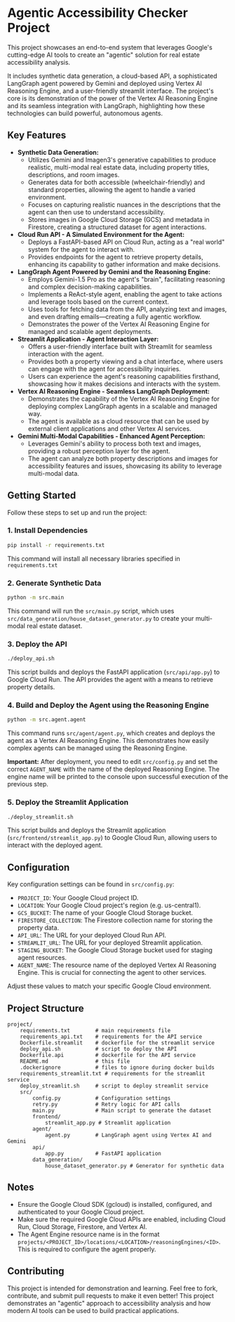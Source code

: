 # Agentic Accessibility Checker Project

This project showcases an end-to-end system that leverages Google's cutting-edge AI tools to create an "agentic" solution for real estate accessibility analysis.

It includes synthetic data generation, a cloud-based API, a sophisticated LangGraph agent powered by Gemini and deployed using Vertex AI Reasoning Engine, and a user-friendly streamlit interface. The project's core is its demonstration of the power of the Vertex AI Reasoning Engine and its seamless integration with LangGraph, highlighting how these technologies can build powerful, autonomous agents.

## Key Features

*   **Synthetic Data Generation:**
    *   Utilizes Gemini and Imagen3's generative capabilities to produce realistic, multi-modal real estate data, including property titles, descriptions, and room images.
    *   Generates data for both accessible (wheelchair-friendly) and standard properties, allowing the agent to handle a varied environment.
    *   Focuses on capturing realistic nuances in the descriptions that the agent can then use to understand accessibility.
    *   Stores images in Google Cloud Storage (GCS) and metadata in Firestore, creating a structured dataset for agent interactions.
*   **Cloud Run API - A Simulated Environment for the Agent:**
    *   Deploys a FastAPI-based API on Cloud Run, acting as a "real world" system for the agent to interact with.
    *   Provides endpoints for the agent to retrieve property details, enhancing its capability to gather information and make decisions.
*   **LangGraph Agent Powered by Gemini and the Reasoning Engine:**
    *   Employs Gemini-1.5 Pro as the agent's "brain", facilitating reasoning and complex decision-making capabilities.
    *   Implements a ReAct-style agent, enabling the agent to take actions and leverage tools based on the current context.
    *   Uses tools for fetching data from the API, analyzing text and images, and even drafting emails—creating a fully agentic workflow.
    *   Demonstrates the power of the Vertex AI Reasoning Engine for managed and scalable agent deployments.
*   **Streamlit Application - Agent Interaction Layer:**
    *   Offers a user-friendly interface built with Streamlit for seamless interaction with the agent.
    *   Provides both a property viewing and a chat interface, where users can engage with the agent for accessibility inquiries.
    *   Users can experience the agent's reasoning capabilities firsthand, showcasing how it makes decisions and interacts with the system.
*   **Vertex AI Reasoning Engine - Seamless LangGraph Deployment:**
    *   Demonstrates the capability of the Vertex AI Reasoning Engine for deploying complex LangGraph agents in a scalable and managed way.
    *   The agent is available as a cloud resource that can be used by external client applications and other Vertex AI services.
*   **Gemini Multi-Modal Capabilities - Enhanced Agent Perception:**
    *   Leverages Gemini's ability to process both text and images, providing a robust perception layer for the agent.
    *   The agent can analyze both property descriptions and images for accessibility features and issues, showcasing its ability to leverage multi-modal data.

## Getting Started

Follow these steps to set up and run the project:

### 1. Install Dependencies
```bash
pip install -r requirements.txt
```
This command will install all necessary libraries specified in `requirements.txt`

### 2. Generate Synthetic Data
```bash
python -m src.main
```
This command will run the `src/main.py` script, which uses `src/data_generation/house_dataset_generator.py` to create your multi-modal real estate dataset.

### 3. Deploy the API
```bash
./deploy_api.sh
```
This script builds and deploys the FastAPI application (`src/api/app.py`) to Google Cloud Run. The API provides the agent with a means to retrieve property details.

### 4. Build and Deploy the Agent using the Reasoning Engine
```bash
python -m src.agent.agent
```
This command runs `src/agent/agent.py`, which creates and deploys the agent as a Vertex AI Reasoning Engine. This demonstrates how easily complex agents can be managed using the Reasoning Engine.

**Important:** After deployment, you need to edit `src/config.py` and set the correct `AGENT_NAME` with the name of the deployed Reasoning Engine. The engine name will be printed to the console upon successful execution of the previous step.

### 5. Deploy the Streamlit Application
```bash
./deploy_streamlit.sh
```
This script builds and deploys the Streamlit application (`src/frontend/streamlit_app.py`) to Google Cloud Run, allowing users to interact with the deployed agent.

## Configuration

Key configuration settings can be found in `src/config.py`:

*   `PROJECT_ID`: Your Google Cloud project ID.
*   `LOCATION`: Your Google Cloud project's region (e.g. us-central1).
*   `GCS_BUCKET`: The name of your Google Cloud Storage bucket.
*   `FIRESTORE_COLLECTION`: The Firestore collection name for storing the property data.
*   `API_URL`: The URL for your deployed Cloud Run API.
*   `STREAMLIT_URL`: The URL for your deployed Streamlit application.
*   `STAGING_BUCKET`: The Google Cloud Storage bucket used for staging agent resources.
*   `AGENT_NAME`: The resource name of the deployed Vertex AI Reasoning Engine. This is crucial for connecting the agent to other services.

Adjust these values to match your specific Google Cloud environment.

## Project Structure

```
project/
    requirements.txt        # main requirements file
    requirements_api.txt    # requirements for the API service
    Dockerfile.streamlit    # dockerfile for the streamlit service
    deploy_api.sh           # script to deploy the API
    Dockerfile.api          # dockerfile for the API service
    README.md               # this file
    .dockerignore           # files to ignore during docker builds
    requirements_streamlit.txt # requirements for the streamlit service
    deploy_streamlit.sh     # script to deploy streamlit service
    src/
        config.py           # Configuration settings
        retry.py            # Retry logic for API calls
        main.py             # Main script to generate the dataset
        frontend/
            streamlit_app.py # Streamlit application
        agent/
            agent.py        # LangGraph agent using Vertex AI and Gemini
        api/
            app.py          # FastAPI application
        data_generation/
            house_dataset_generator.py # Generator for synthetic data
```

## Notes

*   Ensure the Google Cloud SDK (gcloud) is installed, configured, and authenticated to your Google Cloud project.
*   Make sure the required Google Cloud APIs are enabled, including Cloud Run, Cloud Storage, Firestore, and Vertex AI.
*   The Agent Engine resource name is in the format `projects/<PROJECT_ID>/locations/<LOCATION>/reasoningEngines/<ID>`. This is required to configure the agent properly.

## Contributing

This project is intended for demonstration and learning. Feel free to fork, contribute, and submit pull requests to make it even better!
This project demonstrates an "agentic" approach to accessibility analysis and how modern AI tools can be used to build practical applications.